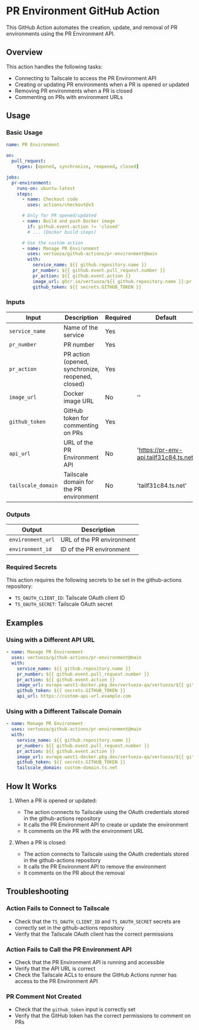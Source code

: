 # PR Environment GitHub Action

This GitHub Action automates the creation, update, and removal of PR environments using the PR Environment API.

## Overview

This action handles the following tasks:
- Connecting to Tailscale to access the PR Environment API
- Creating or updating PR environments when a PR is opened or updated
- Removing PR environments when a PR is closed
- Commenting on PRs with environment URLs

## Usage

### Basic Usage

```yaml
name: PR Environment

on:
  pull_request:
    types: [opened, synchronize, reopened, closed]

jobs:
  pr-environment:
    runs-on: ubuntu-latest
    steps:
      - name: Checkout code
        uses: actions/checkout@v3

      # Only for PR opened/updated
      - name: Build and push Docker image
        if: github.event.action != 'closed'
        # ... (Docker build steps)

      # Use the custom action
      - name: Manage PR Environment
        uses: vertuoza/github-actions/pr-environment@main
        with:
          service_name: ${{ github.repository.name }}
          pr_number: ${{ github.event.pull_request.number }}
          pr_action: ${{ github.event.action }}
          image_url: ghcr.io/vertuoza/${{ github.repository.name }}:pr-${{ github.event.pull_request.number }}
          github_token: ${{ secrets.GITHUB_TOKEN }}
```

### Inputs

| Input | Description | Required | Default |
|-------|-------------|----------|---------|
| `service_name` | Name of the service | Yes | |
| `pr_number` | PR number | Yes | |
| `pr_action` | PR action (opened, synchronize, reopened, closed) | Yes | |
| `image_url` | Docker image URL | No | '' |
| `github_token` | GitHub token for commenting on PRs | Yes | |
| `api_url` | URL of the PR Environment API | No | 'https://pr-env-api.tailf31c84.ts.net' |
| `tailscale_domain` | Tailscale domain for the PR environment | No | 'tailf31c84.ts.net' |

### Outputs

| Output | Description |
|--------|-------------|
| `environment_url` | URL of the PR environment |
| `environment_id` | ID of the PR environment |

### Required Secrets

This action requires the following secrets to be set in the github-actions repository:

- `TS_OAUTH_CLIENT_ID`: Tailscale OAuth client ID
- `TS_OAUTH_SECRET`: Tailscale OAuth secret

## Examples

### Using with a Different API URL

```yaml
- name: Manage PR Environment
  uses: vertuoza/github-actions/pr-environment@main
  with:
    service_name: ${{ github.repository.name }}
    pr_number: ${{ github.event.pull_request.number }}
    pr_action: ${{ github.event.action }}
    image_url: europe-west1-docker.pkg.dev/vertuoza-qa/vertuoza/${{ github.repository.name }}:pr-${{ github.event.pull_request.number }}
    github_token: ${{ secrets.GITHUB_TOKEN }}
    api_url: https://custom-api-url.example.com
```

### Using with a Different Tailscale Domain

```yaml
- name: Manage PR Environment
  uses: vertuoza/github-actions/pr-environment@main
  with:
    service_name: ${{ github.repository.name }}
    pr_number: ${{ github.event.pull_request.number }}
    pr_action: ${{ github.event.action }}
    image_url: europe-west1-docker.pkg.dev/vertuoza-qa/vertuoza/${{ github.repository.name }}:pr-${{ github.event.pull_request.number }}
    github_token: ${{ secrets.GITHUB_TOKEN }}
    tailscale_domain: custom-domain.ts.net
```

## How It Works

1. When a PR is opened or updated:
   - The action connects to Tailscale using the OAuth credentials stored in the github-actions repository
   - It calls the PR Environment API to create or update the environment
   - It comments on the PR with the environment URL

2. When a PR is closed:
   - The action connects to Tailscale using the OAuth credentials stored in the github-actions repository
   - It calls the PR Environment API to remove the environment
   - It comments on the PR about the removal

## Troubleshooting

### Action Fails to Connect to Tailscale

- Check that the `TS_OAUTH_CLIENT_ID` and `TS_OAUTH_SECRET` secrets are correctly set in the github-actions repository
- Verify that the Tailscale OAuth client has the correct permissions

### Action Fails to Call the PR Environment API

- Check that the PR Environment API is running and accessible
- Verify that the API URL is correct
- Check the Tailscale ACLs to ensure the GitHub Actions runner has access to the PR Environment API

### PR Comment Not Created

- Check that the `github_token` input is correctly set
- Verify that the GitHub token has the correct permissions to comment on PRs
